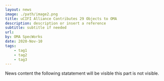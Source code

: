 ```yaml
---
layout: news
image: ./path/image2.png
title: uCIFI Alliance Contributes 29 Objects to OMA
description: description or insert a reference
subtitle: subtitle if needed
url: 
by: OMA SpecWorks
date: 2020-Nov-10
tags:
    - tag1
    - tag2
    - tag3
---
```

News content the following statatement will be visible <read more> this part is not visible.